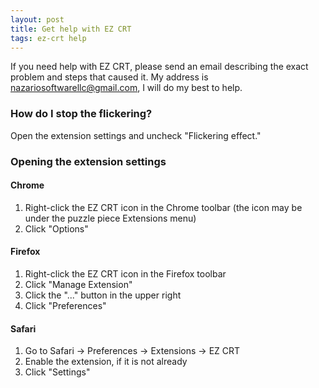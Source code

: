 ```yaml
---
layout: post
title: Get help with EZ CRT
tags: ez-crt help
---
```


If you need help with EZ CRT, please send an email describing the exact problem and steps that caused it. My address is [nazariosoftwarellc@gmail.com](mailto:nazariosoftwarellc+ezcrt@gmail.com), I will do my best to help.

### How do I stop the flickering?

Open the extension settings and uncheck "Flickering effect."

### Opening the extension settings

#### Chrome

1. Right-click the EZ CRT icon in the Chrome toolbar (the icon may be under the puzzle piece Extensions menu)
2. Click "Options"

#### Firefox

1. Right-click the EZ CRT icon in the Firefox toolbar
2. Click "Manage Extension"
3. Click the "..." button in the upper right
4. Click "Preferences"

#### Safari

1. Go to Safari -> Preferences -> Extensions -> EZ CRT
2. Enable the extension, if it is not already
3. Click "Settings"